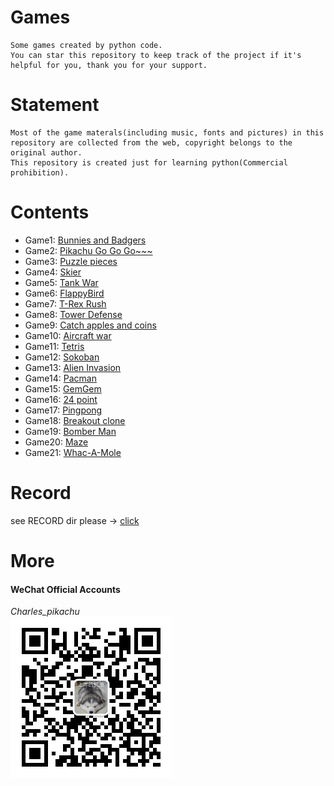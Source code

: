 # Games
```
Some games created by python code.
You can star this repository to keep track of the project if it's helpful for you, thank you for your support.
```

# Statement
```
Most of the game materals(including music, fonts and pictures) in this repository are collected from the web, copyright belongs to the original author.
This repository is created just for learning python(Commercial prohibition).
```

# Contents
- Game1: [Bunnies and Badgers](https://github.com/CharlesPikachu/Games/tree/master/Game1)
- Game2: [Pikachu Go Go Go~~~](https://github.com/CharlesPikachu/Games/tree/master/Game2)
- Game3: [Puzzle pieces](https://github.com/CharlesPikachu/Games/tree/master/Game3)
- Game4: [Skier](https://github.com/CharlesPikachu/Games/tree/master/Game4)
- Game5: [Tank War](https://github.com/CharlesPikachu/Games/tree/master/Game5)
- Game6: [FlappyBird](https://github.com/CharlesPikachu/Games/tree/master/Game6)
- Game7: [T-Rex Rush](https://github.com/CharlesPikachu/Games/tree/master/Game7)
- Game8: [Tower Defense](https://github.com/CharlesPikachu/Games/tree/master/Game8)
- Game9: [Catch apples and coins](https://github.com/CharlesPikachu/Games/tree/master/Game9)
- Game10: [Aircraft war](https://github.com/CharlesPikachu/Games/tree/master/Game10)
- Game11: [Tetris](https://github.com/CharlesPikachu/Games/tree/master/Game11)
- Game12: [Sokoban](https://github.com/CharlesPikachu/Games/tree/master/Game12)
- Game13: [Alien Invasion](https://github.com/CharlesPikachu/Games/tree/master/Game13)
- Game14: [Pacman](https://github.com/CharlesPikachu/Games/tree/master/Game14)
- Game15: [GemGem](https://github.com/CharlesPikachu/Games/tree/master/Game15)
- Game16: [24 point](https://github.com/CharlesPikachu/Games/tree/master/Game16)
- Game17: [Pingpong](https://github.com/CharlesPikachu/Games/tree/master/Game17)
- Game18: [Breakout clone](https://github.com/CharlesPikachu/Games/tree/master/Game18)
- Game19: [Bomber Man](https://github.com/CharlesPikachu/Games/tree/master/Game19)
- Game20: [Maze](https://github.com/CharlesPikachu/Games/tree/master/Game20)
- Game21: [Whac-A-Mole](https://github.com/CharlesPikachu/Games/tree/master/Game21)

# Record
see RECORD dir please → [click](./RECORD)

# More
#### WeChat Official Accounts
*Charles_pikachu*  
![img](pikachu.jpg)